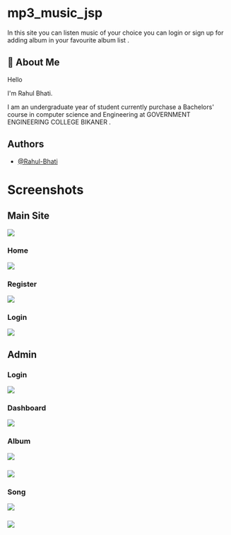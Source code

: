 # mp3_music_jsp
In this site you can listen music of your choice you can login or sign up for adding album in your favourite album list .

## 🚀 About Me
Hello

I'm Rahul Bhati.

I am an undergraduate year of student currently purchase a Bachelors' course in computer science and Engineering at GOVERNMENT ENGINEERING COLLEGE BIKANER .
## Authors

- [@Rahul-Bhati](https://github.com/Rahul-Bhati)


# Screenshots

## Main Site

<img class="img-fluid" src="demo/Screenshot (23).png"/>

### Home
<img class="img-fluid" src="demo/Screenshot (24).png"/>

### Register
<img class="img-fluid" src="demo/Screenshot (25).png"/>

### Login
<img class="img-fluid" src="demo/Screenshot (26).png"/>

## Admin

### Login
<img class="img-fluid" src="demo/Screenshot (27).png"/>

### Dashboard
<img class="img-fluid" src="demo/Screenshot (28).png"/>

### Album
<img class="img-fluid" src="demo/Screenshot (29).png"/>

###
<img class="img-fluid" src="demo/Screenshot (30).png"/>

### Song
<img class="img-fluid" src="demo/Screenshot (31).png"/>

###
<img class="img-fluid" src="demo/Screenshot (32).png"/>

